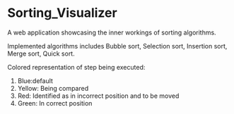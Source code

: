 # Sorting_Visualizer

A web application showcasing the inner workings of sorting algorithms.

Implemented algorithms includes Bubble sort, Selection sort, Insertion sort, Merge sort, Quick sort.


Colored representation of step being executed:
1) Blue:default
2) Yellow: Being compared
3) Red: Identified as in incorrect position and to be moved
4) Green: In correct position



